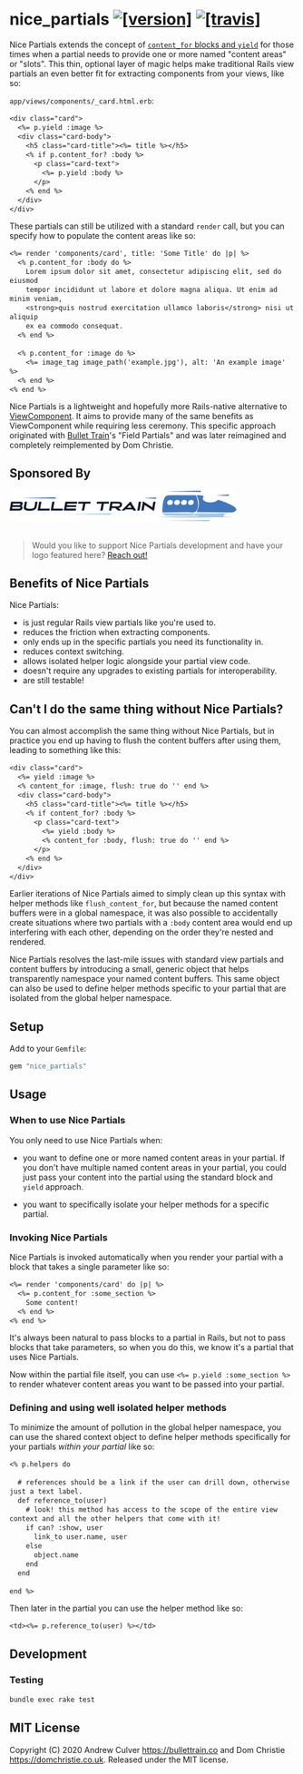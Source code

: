 # nice_partials [![[version]](https://badge.fury.io/rb/nice_partials.svg)](https://badge.fury.io/rb/nice_partials)  [![[travis]](https://travis-ci.org/andrewculver/nice_partials.svg)](https://travis-ci.org/andrewculver/nice_partials)

Nice Partials extends the concept of [`content_for` blocks and `yield`](https://guides.rubyonrails.org/layouts_and_rendering.html#using-the-content-for-method) for those times when a partial needs to provide one or more named "content areas" or "slots". This thin, optional layer of magic helps make traditional Rails view partials an even better fit for extracting components from your views, like so:

`app/views/components/_card.html.erb`:
```html+erb
<div class="card">
  <%= p.yield :image %>
  <div class="card-body">
    <h5 class="card-title"><%= title %></h5>
    <% if p.content_for? :body %>
      <p class="card-text">
        <%= p.yield :body %>
      </p>
    <% end %>
  </div>
</div>
```

These partials can still be utilized with a standard `render` call, but you can specify how to populate the content areas like so:

```html+erb
<%= render 'components/card', title: 'Some Title' do |p| %>
  <% p.content_for :body do %>
    Lorem ipsum dolor sit amet, consectetur adipiscing elit, sed do eiusmod
    tempor incididunt ut labore et dolore magna aliqua. Ut enim ad minim veniam,
    <strong>quis nostrud exercitation ullamco laboris</strong> nisi ut aliquip
    ex ea commodo consequat.
  <% end %>

  <% p.content_for :image do %>
    <%= image_tag image_path('example.jpg'), alt: 'An example image' %>
  <% end %>
<% end %>
```

Nice Partials is a lightweight and hopefully more Rails-native alternative to [ViewComponent](http://viewcomponent.org). It aims to provide many of the same benefits as ViewComponent while requiring less ceremony. This specific approach originated with [Bullet Train](https://bullettrain.co)'s "Field Partials" and was later reimagined and completely reimplemented by Dom Christie.


## Sponsored By

<a href="https://bullettrain.co" target="_blank">
  <img src="https://github.com/CanCanCommunity/cancancan/raw/develop/logo/bullet_train.png" alt="Bullet Train" width="400"/>
</a>
<br/>
<br/>

> Would you like to support Nice Partials development and have your logo featured here? [Reach out!](http://twitter.com/andrewculver)


## Benefits of Nice Partials

Nice Partials:

 - is just regular Rails view partials like you're used to.
 - reduces the friction when extracting components.
 - only ends up in the specific partials you need its functionality in.
 - reduces context switching.
 - allows isolated helper logic alongside your partial view code.
 - doesn't require any upgrades to existing partials for interoperability.
 - are still testable!


## Can't I do the same thing without Nice Partials?

You can almost accomplish the same thing without Nice Partials, but in practice you end up having to flush the content buffers after using them, leading to something like this:

```html+erb
<div class="card">
  <%= yield :image %>
  <% content_for :image, flush: true do '' end %>
  <div class="card-body">
    <h5 class="card-title"><%= title %></h5>
    <% if content_for? :body %>
      <p class="card-text">
        <%= yield :body %>
        <% content_for :body, flush: true do '' end %>
      </p>
    <% end %>
  </div>
</div>
```

Earlier iterations of Nice Partials aimed to simply clean up this syntax with helper methods like `flush_content_for`, but because the named content buffers were in a global namespace, it was also possible to accidentally create situations where two partials with a `:body` content area would end up interfering with each other, depending on the order they're nested and rendered.

Nice Partials resolves the last-mile issues with standard view partials and content buffers by introducing a small, generic object that helps transparently namespace your named content buffers. This same object can also be used to define helper methods specific to your partial that are isolated from the global helper namespace.


## Setup

Add to your `Gemfile`:

```ruby
gem "nice_partials"
```

## Usage

### When to use Nice Partials

You only need to use Nice Partials when:

 - you want to define one or more named content areas in your partial. If you don't have multiple named content areas in your partial, you could just pass your content into the partial using the standard block and `yield` approach.

 - you want to specifically isolate your helper methods for a specific partial.

### Invoking Nice Partials

Nice Partials is invoked automatically when you render your partial with a block that takes a single parameter like so:

```html+erb
<%= render 'components/card' do |p| %>
  <%= p.content_for :some_section %>
    Some content!
  <% end %>
<% end %>
```

It's always been natural to pass blocks to a partial in Rails, but not to pass blocks that take parameters, so when you do this, we know it's a partial that uses Nice Partials.

Now within the partial file itself, you can use `<%= p.yield :some_section %>` to render whatever content areas you want to be passed into your partial.

### Defining and using well isolated helper methods

To minimize the amount of pollution in the global helper namespace, you can use the shared context object to define helper methods specifically for your partials _within your partial_ like so:

```html+erb
<% p.helpers do

  # references should be a link if the user can drill down, otherwise just a text label.
  def reference_to(user)
    # look! this method has access to the scope of the entire view context and all the other helpers that come with it!
    if can? :show, user
      link_to user.name, user
    else
      object.name
    end
  end

end %>
```

Then later in the partial you can use the helper method like so:

```html+erb
<td><%= p.reference_to(user) %></td>
```

## Development

### Testing

```sh
bundle exec rake test
```

## MIT License

Copyright (C) 2020 Andrew Culver <https://bullettrain.co> and Dom Christie <https://domchristie.co.uk>. Released under the MIT license.
